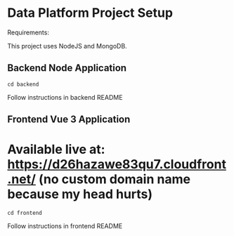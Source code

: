 # Data Platform Project Setup

Requirements:

This project uses NodeJS and MongoDB.

## Backend Node Application
```
cd backend
```
Follow instructions in backend README

## Frontend Vue 3 Application
# Available live at: https://d26hazawe83qu7.cloudfront.net/ (no custom domain name because my head hurts)
```
cd frontend
```
Follow instructions in frontend README

